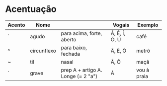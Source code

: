 # Acentuação

| Acento | Nome | | Vogais | Exemplo |
| -- | -- | -- | -- | -- |
| ´ | agudo | para acima, forte, aberto | Á, É, Í, Ó, Ú | café |
| ^ | circunflexo | para baixo, fechada | Â, Ê, Ô | metrô |
| ~ | til | nasal | Ã, Õ | maçã |
| ` | grave | prep A + artigo A. Longe (= 2 "a") | À | vou à praia |
